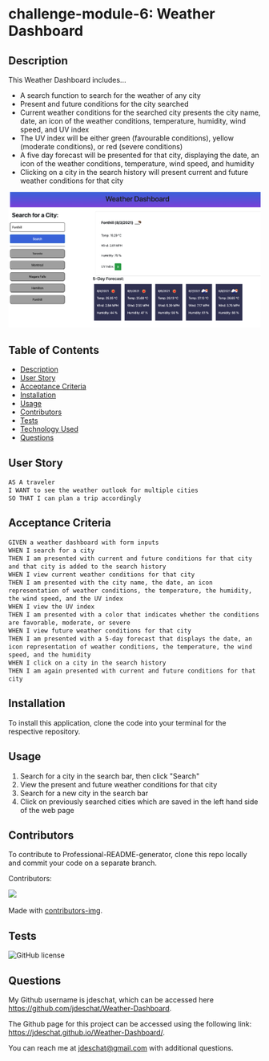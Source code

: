 # challenge-module-6: Weather Dashboard

## Description

This Weather Dashboard includes...
* A search function to search for the weather of any city
* Present and future conditions for the city searched
* Current weather conditions for the searched city presents the city name, date, an icon of the weather conditions, temperature, humidity, wind speed, and UV index
* The UV index will be either green (favourable conditions), yellow (moderate conditions), or red (severe conditions)
* A five day forecast will be presented for that city, displaying the date, an icon of the weather conditions, temperature, wind speed, and humidity
* Clicking on a city in the search history will present current and future weather conditions for that city

![alt text](https://github.com/jdeschat/Weather-Dashboard/blob/main/assets/img/preview.png)

## Table of Contents
- [Description](#description)
- [User Story](#user-story)
- [Acceptance Criteria](#acceptance-criteria)
- [Installation](#installation)
- [Usage](#usage)
- [Contributors](#contributors)
- [Tests](#tests)
- [Technology Used](#technology-used)
- [Questions](#questions)

## User Story
```
AS A traveler
I WANT to see the weather outlook for multiple cities
SO THAT I can plan a trip accordingly
```

## Acceptance Criteria
```
GIVEN a weather dashboard with form inputs
WHEN I search for a city
THEN I am presented with current and future conditions for that city and that city is added to the search history
WHEN I view current weather conditions for that city
THEN I am presented with the city name, the date, an icon representation of weather conditions, the temperature, the humidity, the wind speed, and the UV index
WHEN I view the UV index
THEN I am presented with a color that indicates whether the conditions are favorable, moderate, or severe
WHEN I view future weather conditions for that city
THEN I am presented with a 5-day forecast that displays the date, an icon representation of weather conditions, the temperature, the wind speed, and the humidity
WHEN I click on a city in the search history
THEN I am again presented with current and future conditions for that city
```

## Installation

To install this application, clone the code into your terminal for the respective repository.

## Usage
1. Search for a city in the search bar, then click "Search"
2. View the present and future weather conditions for that city
3. Search for a new city in the search bar
4. Click on previously searched cities which are saved in the left hand side of the web page

## Contributors
To contribute to Professional-README-generator, clone this repo locally and commit your code on a separate branch.
  
Contributors:

<a href="https://github.com/jdeschat/Weather-Dashboard/graphs/contributors">
  <img src="https://contrib.rocks/image?repo=jdeschat/Weather-Dashboard" />
</a>

Made with [contributors-img](https://contrib.rocks).

## Tests
![GitHub license](https://img.shields.io/badge/test-100%25-success)

## Questions
My Github username is jdeschat, which can be accessed here https://github.com/jdeschat/Weather-Dashboard.

The Github page for this project can be accessed using the following link: https://jdeschat.github.io/Weather-Dashboard/.

You can reach me at jdeschat@gmail.com with additional questions.
